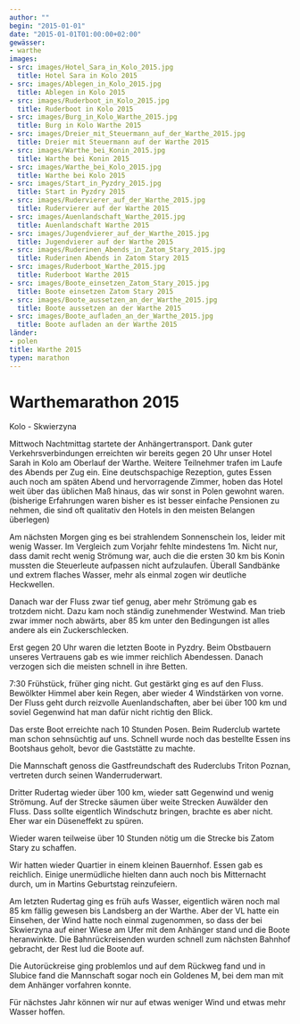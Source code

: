 ```yaml
---
author: ""
begin: "2015-01-01"
date: "2015-01-01T01:00:00+02:00"
gewässer:
- warthe
images:
- src: images/Hotel_Sara_in_Kolo_2015.jpg
  title: Hotel Sara in Kolo 2015
- src: images/Ablegen_in_Kolo_2015.jpg
  title: Ablegen in Kolo 2015
- src: images/Ruderboot_in_Kolo_2015.jpg
  title: Ruderboot in Kolo 2015
- src: images/Burg_in_Kolo_Warthe_2015.jpg
  title: Burg in Kolo Warthe 2015
- src: images/Dreier_mit_Steuermann_auf_der_Warthe_2015.jpg
  title: Dreier mit Steuermann auf der Warthe 2015
- src: images/Warthe_bei_Konin_2015.jpg
  title: Warthe bei Konin 2015
- src: images/Warthe_bei_Kolo_2015.jpg
  title: Warthe bei Kolo 2015
- src: images/Start_in_Pyzdry_2015.jpg
  title: Start in Pyzdry 2015
- src: images/Rudervierer_auf_der_Warthe_2015.jpg
  title: Rudervierer auf der Warthe 2015
- src: images/Auenlandschaft_Warthe_2015.jpg
  title: Auenlandschaft Warthe 2015
- src: images/Jugendvierer_auf_der_Warthe_2015.jpg
  title: Jugendvierer auf der Warthe 2015
- src: images/Ruderinen_Abends_in_Zatom_Stary_2015.jpg
  title: Ruderinen Abends in Zatom Stary 2015
- src: images/Ruderboot_Warthe_2015.jpg
  title: Ruderboot Warthe 2015
- src: images/Boote_einsetzen_Zatom_Stary_2015.jpg
  title: Boote einsetzen Zatom Stary 2015
- src: images/Boote_aussetzen_an_der_Warthe_2015.jpg
  title: Boote aussetzen an der Warthe 2015
- src: images/Boote_aufladen_an_der_Warthe_2015.jpg
  title: Boote aufladen an der Warthe 2015
länder:
- polen
title: Warthe 2015
typen: marathon
---
```



# Warthemarathon 2015


Kolo - Skwierzyna

Mittwoch Nachtmittag startete der Anhängertransport. Dank guter Verkehrsverbindungen erreichten wir bereits gegen 20 Uhr unser Hotel Sarah in Kolo am Oberlauf der Warthe. Weitere Teilnehmer trafen im Laufe des Abends per Zug ein. Eine deutschspachige Rezeption, gutes Essen auch noch am späten Abend und hervorragende Zimmer, hoben das Hotel weit über das üblichen Maß hinaus, das wir sonst in Polen gewohnt waren. (bisherige Erfahrungen waren bisher es ist besser einfache Pensionen zu nehmen, die sind oft qualitativ den Hotels in den meisten Belangen überlegen)

Am nächsten Morgen ging es bei strahlendem Sonnenschein los, leider mit wenig Wasser. Im Vergleich zum Vorjahr fehlte mindestens 1m. Nicht nur, dass damit recht wenig Strömung war, auch die die ersten 30 km bis Konin mussten die Steuerleute aufpassen nicht aufzulaufen. Überall Sandbänke und extrem flaches Wasser, mehr als einmal zogen wir deutliche Heckwellen.

Danach war der Fluss zwar tief genug, aber mehr Strömung gab es trotzdem nicht. Dazu kam noch ständig zunehmender Westwind. Man trieb zwar immer noch abwärts, aber 85 km unter den Bedingungen ist alles andere als ein Zuckerschlecken.

Erst gegen 20 Uhr waren die letzten Boote in Pyzdry. Beim Obstbauern unseres Vertrauens gab es wie immer reichlich Abendessen. Danach verzogen sich die meisten schnell in ihre Betten.

7:30 Frühstück, früher ging nicht. Gut gestärkt ging es auf den Fluss. Bewölkter Himmel aber kein Regen, aber wieder 4 Windstärken von vorne. Der Fluss geht durch reizvolle Auenlandschaften, aber bei über 100 km und soviel Gegenwind hat man dafür nicht richtig den Blick.

Das erste Boot erreichte nach 10 Stunden Posen. Beim Ruderclub wartete man schon sehnsüchtig auf uns. Schnell wurde noch das bestellte Essen ins Bootshaus geholt, bevor die Gaststätte zu machte.

Die Mannschaft genoss die Gastfreundschaft des Ruderclubs Triton Poznan, vertreten durch seinen Wanderruderwart.

Dritter Rudertag wieder über 100 km, wieder satt Gegenwind und wenig Strömung. Auf der Strecke säumen über weite Strecken Auwälder den Fluss. Dass sollte eigentlich Windschutz bringen, brachte es aber nicht. Eher war ein Düseneffekt zu spüren.

Wieder waren teilweise über 10 Stunden nötig um die Strecke bis Zatom Stary zu schaffen.

Wir hatten wieder Quartier in einem kleinen Bauernhof. Essen gab es reichlich. Einige unermüdliche hielten dann auch noch bis Mitternacht durch, um in Martins Geburtstag reinzufeiern.

Am letzten Rudertag ging es früh aufs Wasser, eigentlich wären noch mal 85 km fällig gewesen bis Landsberg an der Warthe. Aber der VL hatte ein Einsehen, der Wind hatte noch einmal zugenommen, so dass der bei Skwierzyna auf einer Wiese am Ufer mit dem Anhänger stand und die Boote heranwinkte. Die Bahnrückreisenden wurden schnell zum nächsten Bahnhof gebracht, der Rest lud die Boote auf.

Die Autorückreise ging problemlos und auf dem Rückweg fand und in Slubice fand die Mannschaft sogar noch ein Goldenes M, bei dem man mit dem Anhänger vorfahren konnte.

Für nächstes Jahr können wir nur auf etwas weniger Wind und etwas mehr Wasser hoffen.
